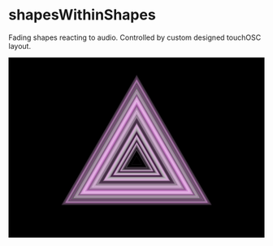 # shapesWithinShapes
Fading shapes reacting to audio. Controlled by custom designed touchOSC layout.

![Triangle](/shapesWithinShapes.png "Screenshot")
